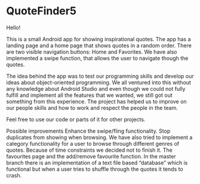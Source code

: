 # QuoteFinder5
Hello!

This is a small Android app for showing inspirational quotes. The app has a landing page and a home page that shows quotes in a random order. There are two visible navigation buttons: Home and Favorites. We have also implemented a swipe function, that allows the user to navigate though the quotes. 

The idea behind the app was to test our programming skills and develop our ideas about object-oriented programming. We all ventured into this without any knowledge about Android Studio and even though we could not fully fulfill and implement all the features that we wanted, we still got out something from this experience. The project has helped us to improve on our people skills and how to work and respect the people in the team. 

Feel free to use our code or parts of it for other projects. 

Possible improvements
Enhance the swipe/fling functionality.
Stop duplicates from showing when browsing.
We have also tried to implement a category functionality for a user to browse through different genres of quotes. Because of time constraints we decided not to finish it. 
The favourites page and the add/remove favourite function.
In the master branch there is an implementation of a text file based “database” which is functional but when a user tries to shuffle through the quotes it tends to crash. 

